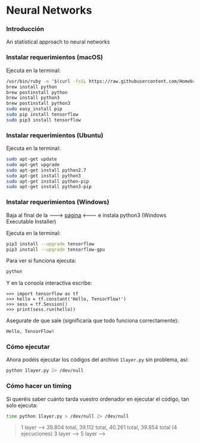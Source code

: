 # Neural Networks
### Introducción
An statistical approach to neural networks

### Instalar requerimientos (macOS)
Ejecuta en la terminal:
```sh
/usr/bin/ruby -e "$(curl -fsSL https://raw.githubusercontent.com/Homebrew/install/master/install)"
brew install python
brew postinstall python
brew install python3
brew postinstall python3
sudo easy_install pip
sudo pip install tensorflow
sudo pip3 install tensorflow
```

### Instalar requerimientos (Ubuntu)
Ejecuta en la terminal:
```sh
sudo apt-get update
sudo apt-get upgrade
sudo apt-get install python2.7
sudo apt-get install python3
sudo apt-get install python-pip
sudo apt-get install python3-pip
```

### Instalar requerimientos (Windows)
Baja al final de la ---> [página](https://www.python.org/downloads/release/python-362/) <--- e instala python3 (Windows Executable Installer)

Ejecuta en la terminal:
```sh
pip3 install --upgrade tensorflow
pip3 install --upgrade tensorflow-gpu
```

Para ver si funciona ejecuta:
```sh
python
```

Y en la consola interactiva escribe:
```python3
>>> import tensorflow as tf
>>> hello = tf.constant('Hello, TensorFlow!')
>>> sess = tf.Session()
>>> print(sess.run(hello))
```

Asegurate de que sale (significaría que todo funciona correctamente):
```txt
Hello, TensorFlow!
```

### Cómo ejecutar
Ahora podéis ejecutar los códigos del archivo `1layer.py` sin problema, así:
```sh
python 1layer.py 2> /dev/null
```

### Cómo hacer un timing
Si queréis saber cuánto tarda vuestro ordenador en ejecutar el código, tan solo ejecuta:
```sh
time python 1layer.py > /dev/null 2> /dev/null
```

> 1 layer --> 39.804 total, 39.112 total, 40.261 total, 39.854 total (4 ejecuciones)
> 3 layer -->
> 5 layer -->
